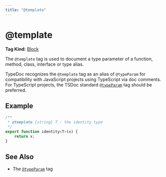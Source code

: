 ```yaml
---
title: "@template"
---
```


# @template

**Tag Kind:** [Block](../tags.md#block-tags)

The `@template` tag is used to document a type parameter of a function, method, class, interface or type alias.

TypeDoc recognizes the `@template` tag as an alias of `@typeParam` for compatibility with JavaScript
projects using TypeScript via doc comments. For TypeScript projects, the TSDoc standard
[`@typeParam`](typeParam.md) tag should be preferred.

## Example

```js
/**
 * @template {string} T - the identity type
 */
export function identity<T>(x) {
    return x;
}
```

## See Also

- The [`@typeParam`](typeParam.md) tag
